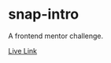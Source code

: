 # snap-intro
 
A frontend mentor challenge. 

<a href="https://snap-intro.vercel.app/">Live Link</a>
